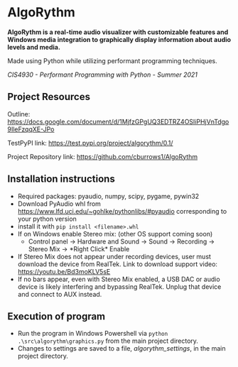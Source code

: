 # AlgoRythm
**AlgoRythm is a real-time audio visualizer with customizable features and Windows media integration to graphically display information about audio levels and media.**

Made using Python while utilizing performant programming techniques.

_CIS4930 - Performant Programming with Python - Summer 2021_

## Project Resources

Outline: https://docs.google.com/document/d/1MjfzGPgUQ3EDTRZ4OSIiPHjVnTdgo9IleFzqqXE-JPo

TestPyPI link: https://test.pypi.org/project/algorythm/0.1/

Project Repository link: https://github.com/cburrows1/AlgoRythm

## Installation instructions
- Required packages: pyaudio, numpy, scipy, pygame, pywin32
- Download PyAudio whl from https://www.lfd.uci.edu/~gohlke/pythonlibs/#pyaudio corresponding to your python version
- install it with ```pip install <filename>.whl```
- If on Windows enable Stereo mix: (other OS support coming soon)
  - Control panel -> Hardware and Sound -> Sound -> Recording -> Stereo Mix -> \*Right Click\* Enable
- If Stereo Mix does not appear under recording devices, user must download the device from RealTek. Link to download support video: https://youtu.be/Bd3moKLV5sE
- If no bars appear, even with Stereo Mix enabled, a USB DAC or audio device is likely interfering and bypassing RealTek. Unplug that device and connect to AUX instead.

## Execution of program
- Run the program in Windows Powershell via ```python .\src\algorythm\graphics.py``` from the main project directory.
- Changes to settings are saved to a file, _algorythm_settings_, in the main project directory.
